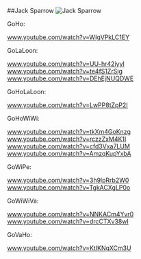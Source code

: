 ##Jack Sparrow
![Jack Sparrow](http://i.ytimg.com/vi/Prp5feb2rMI/hqdefault.jpg)

GoHo:

www.youtube.com/watch?v=WIgVPkLC1EY

GoLaLoon:

www.youtube.com/watch?v=UU-hr42iyyI  
www.youtube.com/watch?v=te4fS1ZrSig  
www.youtube.com/watch?v=DEhEjNUQDWE  

GoHoLaLoon:

www.youtube.com/watch?v=LwPP8tZpP2I

GoHoWiWi:

www.youtube.com/watch?v=tkXm4GoKnzg  
www.youtube.com/watch?v=rczzZxM4K1I  
www.youtube.com/watch?v=cfd3Vxa7LUM  
www.youtube.com/watch?v=AmzqKupYxbA  

GoWiPe:

www.youtube.com/watch?v=3h9lpRrb2W0  
www.youtube.com/watch?v=TgkACXgLP0o  

GoWiWiVa:

www.youtube.com/watch?v=NNKACm4Yvr0  
www.youtube.com/watch?v=drcCTXv38wI  

GoVaHo:

www.youtube.com/watch?v=KtIKNqXCm3U
